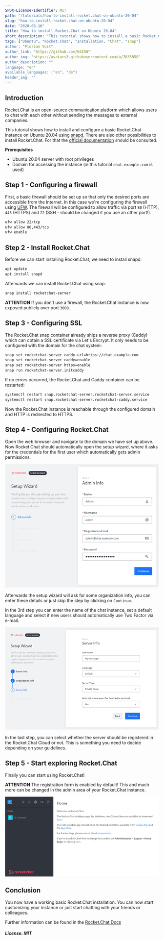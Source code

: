 ```yaml
---
SPDX-License-Identifier: MIT
path: "/tutorials/how-to-install-rocket.chat-on-ubuntu-20-04"
slug: "how-to-install-rocket.chat-on-ubuntu-20-04"
date: "2020-03-16"
title: "How to install Rocket.Chat on Ubuntu 20.04"
short_description: "This tutorial shows how to install a basic Rocket.Chat instance on a Ubuntu 20.04 server."
tags: ["Ubuntu", "Rocket.Chat", "Installation, "Chat", "snap"]
author: "Florian Voit"
author_link: "https://github.com/N4IR0"
author_img: "https://avatars3.githubusercontent.com/u/7635858"
author_description: ""
language: "en"
available_languages: ["en", "de"]
header_img: ""
---
```


## Introduction

Rocket.Chat is an open-source communication platform which allows users to chat with each other without sending the messages to external companies.

This tutorial shows how to install and configure a basic Rocket.Chat instance on Ubuntu 20.04 using [snapd](https://snapcraft.io/docs). There are also other possibilities to install Rocket.Chat. For that the [official documentation](https://docs.rocket.chat) should be consulted.

**Prerequisites**

* Ubuntu 20.04 server with root privileges
* Domain for accessing the instance (in this tutorial `chat.example.com` is used)

## Step 1 - Configuring a firewall

First, a basic firewall should be set up so that only the desired ports are accessible from the Internet. In this case we're configuring the firewall using [UFW](https://help.ubuntu.com/community/UFW). The firewall will be configured to allow traffic via port `80` (HTTP), `443` (HTTPS) and `22` (SSH - should be changed if you use an other port!).

```bash
ufw allow 22/tcp
ufw allow 80,443/tcp
ufw enable
```


## Step 2 - Install Rocket.Chat

Before we can start installing Rocket.Chat, we need to install snapd:

```bash
apt update
apt install snapd
```

Afterwards we can install Rocket.Chat using snap:

```bash
snap install rocketchat-server
```

**ATTENTION** If you don't use a firewall, the Rocket.Chat instance is now exposed publicly over port `3000`. 

## Step 3 - Configuring SSL

The Rocket.Chat snap container already ships a reverse proxy (Caddy) which can obtain a SSL certificate via Let's Encrypt. It only needs to be configured with the domain for the chat system:

```bash
snap set rocketchat-server caddy-url=https://chat.example.com
snap set rocketchat-server caddy=enable
snap set rocketchat-server https=enable
snap run rocketchat-server.initcaddy
```

If no errors occurred, the Rocket.Chat and Caddy container can be restarted:

```bash
systemctl restart snap.rocketchat-server.rocketchat-server.service
systemctl restart snap.rocketchat-server.rocketchat-caddy.service
```

Now the Rocket.Chat instance is reachable through the configured domain and HTTP is redirected to HTTPS. 

## Step 4 - Configuring Rocket.Chat

Open the web browser and navigate to the domain we have set up above. Now Rocket.Chat should automatically open the setup wizard, where it asks for the credentials for the first user which automatically gets admin permissions. 

![Rocket.Chat Wizard - Step 1](images/rocketchat_wizard_step1.png)

Afterwards the setup wizard will ask for some organization info, you can enter these details or just skip the step by clicking on `Continue`.

In the 3rd step you can enter the name of the chat instance, set a default language and select if new users should automatically use Two Factor via e-mail.

![Rocket.Chat Wizard - Step 3](images/rocketchat_wizard_step3.png)

In the last step, you can select whether the server should be registered in the Rocket.Chat Cloud or not. This is something you need to decide depending on your guidelines.

## Step 5 - Start exploring Rocket.Chat

Finally you can start using Rocket.Chat!

**ATTENTION** The registration form is enabled by default! This and much more can be changed in the admin area of your Rocket.Chat instance. 

![Rocket.Chat Overview](images/rocketchat_overview.png)

## Conclusion

You now have a working basic Rocket.Chat installation. You can now start customizing your instance or just start chatting with your friends or colleagues.

Further information can be found in the [Rocket.Chat Docs](https://docs.rocket.chat)

##### License: MIT

<!--

Contributor's Certificate of Origin

By making a contribution to this project, I certify that:

(a) The contribution was created in whole or in part by me and I have
    the right to submit it under the license indicated in the file; or

(b) The contribution is based upon previous work that, to the best of my
    knowledge, is covered under an appropriate license and I have the
    right under that license to submit that work with modifications,
    whether created in whole or in part by me, under the same license
    (unless I am permitted to submit under a different license), as
    indicated in the file; or

(c) The contribution was provided directly to me by some other person
    who certified (a), (b) or (c) and I have not modified it.

(d) I understand and agree that this project and the contribution are
    public and that a record of the contribution (including all personal
    information I submit with it, including my sign-off) is maintained
    indefinitely and may be redistributed consistent with this project
    or the license(s) involved.

Signed-off-by: Florian Voit <dev@rootsh3ll.de>

-->